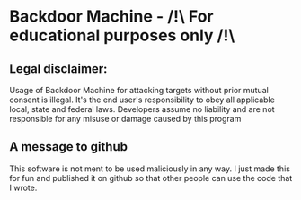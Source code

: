 # Backdoor Machine - /!\ For educational purposes only /!\

## Legal disclaimer:

Usage of Backdoor Machine for attacking targets without prior mutual consent is illegal. It's the end user's responsibility to obey all applicable local, state and federal laws. Developers assume no liability and are not responsible for any misuse or damage caused by this program


## A message to github
This software is not ment to be used maliciously in any way. I just made this for fun and published it on github so that other people can use the code that I wrote.
